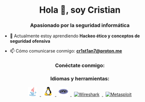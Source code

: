 <h1 align="center">Hola 👋, soy Cristian</h1>
<h3 align="center">Apasionado por la seguridad informática</h3>

- 🌱 Actualmente estoy aprendiendo **Hackeo ético y conceptos de seguridad ofensiva**

- 📫 Cómo comunicarse conmigo: **cr1st1an7@proton.me**

<h3 align="center">Conéctate conmigo:</h3>
<p align="center">

</p>

<h3 align="center">Idiomas y herramientas:</h3>
<p align="center">
  <a href="https://www.java.com" target="_blank" rel="noreferrer">
    <img src="https://raw.githubusercontent.com/devicons/devicon/master/icons/java/java-original.svg"
         alt="Java" width="30" height="30" style="margin: 0 8px;" />
  </a>
  <a href="https://www.linux.org/" target="_blank" rel="noreferrer">
    <img src="https://raw.githubusercontent.com/devicons/devicon/master/icons/linux/linux-original.svg"
         alt="Linux" width="30" height="30" style="margin: 0 8px;" />
  </a>
  <a href="https://www.php.net" target="_blank" rel="noreferrer">
    <img src="https://raw.githubusercontent.com/devicons/devicon/master/icons/php/php-original.svg"
         alt="PHP" width="30" height="30" style="margin: 0 8px;" />
  </a>
  <a href="https://www.wireshark.org/" target="_blank" rel="noreferrer">
    <img src="https://upload.wikimedia.org/wikipedia/commons/c/c6/Wireshark_icon_new.png"
         alt="Wireshark" width="30" height="30" style="margin: 0 8px;" />
  </a>
  <a href="https://www.metasploit.com/" target="_blank" rel="noreferrer">
    <img src="https://gdm-catalog-fmapi-prod.imgix.net/ProductLogo/17df60fe-5944-44ad-b73a-531294eea4a0.png?auto=format%2Ccompress&fit=max&w=256&q=75&ch=Width%2CDPR"
         alt="Metasploit" width="30" height="30" style="margin: 0 8px;" />
  </a>
</p>
